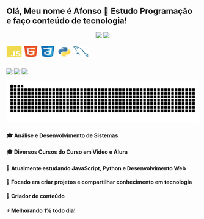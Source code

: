 ## Olá, Meu nome é Afonso 👋 Estudo Programação e faço conteúdo de tecnologia!

<div align="center">
  <img height="180em" src="https://github-readme-stats.vercel.app/api?username=fonsoodev&show_icons=true&theme=tokyonight"/>
  <img height="180em" src="https://github-readme-stats.vercel.app/api/top-langs/?username=fonsoodev&layout=compact&theme=tokyonight"/>
</div>

<div style="display: inline_block"><br>
  <img align="center" alt="fonso-Js" height="30" width="40" src="https://raw.githubusercontent.com/devicons/devicon/master/icons/javascript/javascript-plain.svg">
  <img align="center" alt="fonso-HTML" height="30" width="40" src="https://raw.githubusercontent.com/devicons/devicon/master/icons/html5/html5-original.svg">
  <img align="center" alt="fonso-CSS" height="30" width="40" src="https://raw.githubusercontent.com/devicons/devicon/master/icons/css3/css3-original.svg">
  <img align="center" alt="fonso-Python" height="30" width="40" src="https://raw.githubusercontent.com/devicons/devicon/master/icons/python/python-original.svg">
  <img align="center" alt="fonso-Python" height="30" width="40" src="https://raw.githubusercontent.com/devicons/devicon/master/icons/mysql/mysql-original.svg" alt="MySQL logo" width="40" height="40"/>

</div>
  
  ##
 
<div> 
  <a href="https://www.youtube.com/@fonsodzn" target="_blank"><img src="https://img.shields.io/badge/YouTube-FF0000?style=for-the-badge&logo=youtube&logoColor=white" target="_blank"></a>
  <a href = "mailto:fonsodefreitasmoraes@gmail.com"><img src="https://img.shields.io/badge/-Gmail-%23333?style=for-the-badge&logo=gmail&logoColor=white" target="_blank"></a>
  <a href="https://www.linkedin.com/in/fonso-dzn-25a330193/" target="_blank"><img src="https://img.shields.io/badge/-LinkedIn-%230077B5?style=for-the-badge&logo=linkedin&logoColor=white" target="_blank"></a> 
   <!-- 
  <a href="https://instagram.com/rafaballerini" target="_blank"><img src="https://img.shields.io/badge/-Instagram-%23E4405F?style=for-the-badge&logo=instagram&logoColor=white" target="_blank"></a>	
  <a href="https://www.twitch.tv/rafaballerinii" target="_blank"><img src="https://img.shields.io/badge/Twitch-9146FF?style=for-the-badge&logo=twitch&logoColor=white" target="_blank"></a>
  -->
</div>

![snake gif](https://github.com/fonsoodev/fonsoodev/blob/output/github-contribution-grid-snake.svg)


#### 🎓 Análise e Desenvolvimento de Sistemas
#### 🎓 Diversos Cursos do Curso em Video e Alura
#### 🌱 Atualmente estudando **JavaScript**, **Python** e **Desenvolvimento Web**
#### 🎯 Focado em criar projetos e compartilhar conhecimento em tecnologia
#### 🎥 Criador de conteúdo
#### ⚡ Melhorando 1% todo dia!






